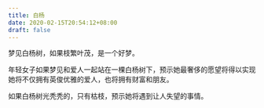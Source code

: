 ```yaml
---
title: 白杨
date: 2020-02-15T20:54:12+08:00
draft: false
---
```


梦见白杨树，如果枝繁叶茂，是一个好梦。

年轻女子如果梦见和爱人一起站在一棵白杨树下，预示她最奢侈的愿望将得以实现她将不仅拥有英俊优雅的爱人，也将拥有财富和朋友。

如果白杨树光秃秃的，只有枯枝，预示她将遇到让人失望的事情。

